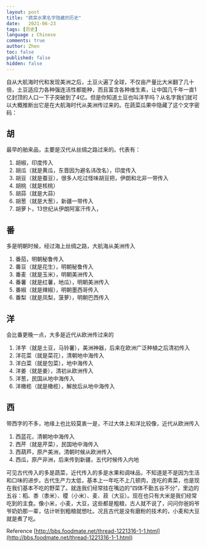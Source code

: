```yaml
---
layout: post
title: "蔬菜水果名字隐藏的历史"
date:   2021-06-23
tags: [历史]
language : Chinese
comments: true
author: Zhen
toc: false
published: false
hidden: false
---
```

自从大航海时代和发现美洲之后，土豆火遍了全球，不仅亩产量比大米翻了几十倍，土豆适应力各种强连活性都能种，而且富含各种维生素，让中国几千年一直1亿封顶的人口一下子突破到了4亿。但是你知道土豆也叫洋芋吗？从名字我们就可以大概推断出它是在大航海时代从美洲传过来的。在蔬菜瓜果中隐藏了这个文字密码：

## 胡
最早的舶来品，主要是汉代从丝绸之路过来的。代表有：

 1. 胡椒，印度传入
 2. 胡瓜（就是黄瓜，东晋因为避名讳改名），印度传入
 3. 胡豆（就是蚕豆），很多人吃过怪味胡豆把，伊朗和北非一带传入
 4. 胡桃（就是核桃）
 5. 胡蒜（就是大蒜）
 6. 胡葱（就是大葱），新疆一带传入
 7. 胡萝卜，13世纪从伊朗阿富汗传入，

## 番
多是明朝时候，经过海上丝绸之路，大航海从美洲传入

 1. 番茄，明朝秘鲁传入
 2. 番豆（就是花生），明朝秘鲁传入
 3. 番麦（就是玉米），明朝美洲传入
 4. 番薯（就是红薯，地瓜），明朝美洲传入
 5. 番椒（就是辣椒），明朝墨西哥传入
 6. 番梨（就是凤梨，菠萝），明朝巴西传入

## 洋
会比番更晚一点，大多是近代从欧洲传过来的

 1. 洋芋（就是土豆，马铃薯），美洲神器，后来在欧洲广泛种植之后清初传入
 2. 洋花菜（就是菜花），清朝地中海传入
 3. 洋白菜（就是包菜），地中海传入
 4. 洋姜（就是姜），清初从欧洲传入
 5. 洋葱，民国从地中海传入
 6. 洋橄榄（就是橄榄），解放后从地中海传入

## 西
带西字的不多，地缘上也比较莫衷一是，不过大体上和洋比较像，近代从欧洲传入

 1. 西蓝花，清朝地中海传入
 2. 西芹（就是芹菜），民国地中海传入
 3. 西葫芦，原产美洲，清朝时候从欧洲传入
 4. 西瓜，原产非洲，后来传到新疆，五代时候传入内地

可见古代传入的多是蔬菜，近代传入的多是水果和调味品，不知道是不是因为生活和口味的进步。古代生产力太低，基本上一年吃不上几顿肉，连吃的素菜，也是现在我们基本不吃的野菜了。就连我们经常挂在嘴边的“四体不勤五谷不分”，里边的五谷：稻、黍（黍米）、稷（小米）、麦、菽（大豆）。现在也只有大米是我们经常吃到的主食。像小米，小麦，大豆，这些都是粗粮，古人就不说了，问问你爸妈爷爷奶奶那一辈，估计听到粗粮就想吐。况且古代是没有磨粉的技术的，小麦和大豆就是煮了吃。


  


Reference
[http://bbs.foodmate.net/thread-1221316-1-1.html](http://bbs.foodmate.net/thread-1221316-1-1.html)
<!--stackedit_data:
eyJoaXN0b3J5IjpbNjA0OTM4NzkxLC0xOTIyMjY3ODA5LC05Mj
c5NTI5NTFdfQ==
-->